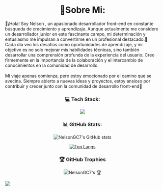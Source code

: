 <h1 align = "center">👋Sobre Mi:</h1>
👾¡Hola! Soy Nelson , un apasionado desarrollador front-end en constante búsqueda de crecimiento y aprendizaje. Aunque actualmente me considero un desarrollador junior en este fascinante campo, mi determinación y entusiasmo me impulsan a convertirme en un profesional destacado.👾<br>Cada día veo los desafíos como oportunidades de aprendizaje, y mi objetivo es no solo mejorar mis habilidades técnicas, sino también desarrollar una comprensión profunda de la experiencia del usuario. Creo firmemente en la importancia de la colaboración y el intercambio de conocimientos en la comunidad de desarrollo.<br><br>Mi viaje apenas comienza, pero estoy emocionado por el camino que se avecina. Siempre abierto a nuevas ideas y proyectos, estoy ansioso por contribuir y crecer junto con la comunidad de desarrollo front-end🚀


<h3 align="center">💻 Tech Stack:</h3>
<p align="center">
  <a href="https://skillicons.dev">
    <img src="https://skillicons.dev/icons?i=js,nodejs,npm,react,vite,express,sqlite,html,css,git,bash,linux,debian,vscode" />
  </a>
</p>

<section align="center">

<h3 align="center">📊 GitHub Stats:</h3>

![NelsonGC7's GitHub stats](https://github-readme-stats.vercel.app/api?username=NelsonGC7&theme=dark&show_icons=true)


[![Top Langs](https://github-readme-stats.vercel.app/api/top-langs/?username=NelsonGC7&layout=compact)](https://github.com/anuraghazra/github-readme-stats)

  
</section>


<section align="center">
  <h3 align="center">🏆 GitHub Trophies</h3>

![NelsonGC7's 🏆 ](https://github-profile-trophy.vercel.app/?username=NelsonGC7&theme=radical&no-frame=false&no-bg=true&margin-w=4)

  
</section>


[![](https://visitcount.itsvg.in/api?id=NelsonGC7&icon=4&color=0)](https://visitcount.itsvg.in)

<!-- Proudly created with GPRM ( https://gprm.itsvg.in ) -->
